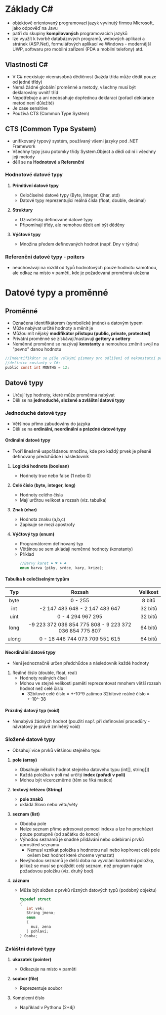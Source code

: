 # Základy C#
* objektově orientovaný programovací jazyk vyvinutý firmou Microsoft, jako odpověď na Javu
* patří do skupiny **kompilovaných** programovacích jazyků
* lze využít k tvorbě databázových programů, webových aplikací a stránek (ASP.Net), formulářových aplikací ve Windows - modernější UWP, softwaru pro mobilní zařízení (PDA a mobilní telefony) atd.

## Vlastnosti C#
* V C# neexistuje vícenásobná dědičnost (každá třída může dědit pouze od jedné třídy)
* Nemá žádné globální proměnné a metody, všechny musí být deklarovány uvnitř tříd
* Nepotřebuje a ani neobsahuje dopřednou deklaraci (pořadí deklarace metod není důležité)
* Je case sensitive 
* Používá CTS (Common Type System)

## CTS (Common Type System)
* unifikovaný typový systém, používaný všemi jazyky pod .NET Framework
* Všechny typy jsou potomky třídy System.Object a dědí od ní i všechny její metody
* dělí se na **Hodnotové** a **Referenční**

### Hodnotové datové typy

1. **Primitivní datové typy**
   - Celočíselné datové typy (Byte, Integer, Char, atd) 
   - Datové typy reprezentující reálná čísla (float, double, decimal)

1. **Struktury**
   - Uživatelsky definované datové typy
   - Připomínají třídy, ale nemohou dědit ani být děděny

1. **Výčtové typy**
   - Množina předem definovaných hodnot (např. Dny v týdnu)

### Referenční datové typy - poiters
* neuchovávají na rozdíl od typů hodnotových pouze hodnotu samotnou, ale odkaz na místo v paměti, kde je požadovaná proměnná uložena 

# Datové typy a proměnné

## Proměnné
* Označena identifikátorem (symbolické jméno) a datovým typem
* Může nabývat určité hodnoty a měnit je
* Můžou mít nějaký **modifikátor přístupu (public, private, protected)**
* Privátní proměnné se získávají/nastavují **gettery a settery**
* Neměnné proměnné se nazývají **konstanty** a nemouhou změnit svojí na "pevno" danou hodnotu
 ```C 
//Indentifikátor se píše velkými písmeny pro odlišení od nekonstatní proměnné (takže pouze pro lepší čitenlost programu)
//definice costanty v C#:
public const int MONTHS = 12; 
```

## Datové typy
* Určují typ hodnoty, které může proměnná nabývat
* Dělí se na **jednoduché, složené a zvláštní datové typy**

### Jednoduché datové typy
* Většinou přímo zabudovány do jazyka
* Dělí se na **ordinální, neordinální a prázdné datové typy**

#### Ordinální datové typy
* Tvoří lineárně uspořádanou množinu, kde pro každý prvek je přesně definovaný předchůdce i následovník

1. **Logická hodnota (boolean)**
   - Hodnoty true nebo false (1 nebo 0)

2. **Celé číslo (byte, integer, long)**
   - Hodnoty celého čísla
   - Mají určitou velikost a rozsah (viz. tabulka)

3. **Znak (char)**
   - Hodnota znaku (a,b,c)
   - Zapisuje se mezi apostrofy

4. **Výčtový typ (enum)**
   - Programátorem definovaný typ
   - Většinou se sem ukládají neměnné hodnoty (konstanty)
   - Příklad
     ```java
     //Barvy karet ♠ ♥ ♦ ♣
     enum barva {piky, srdce, kary, krize};
     ```

#### Tabulka k celočíselným typům
| Typ   | Rozsah                                                 | Velikost |
| :---: | :----------------------------------------------------: | :------: |
| byte  | 0 - 255                                                |  8 bitů  |
| int   | -2 147 483 648 - 2 147 483 647                         | 32 bitů  |
| uint  | 0 - 4 294 967 295                                      | 32 bitů  |
| long  | -9 223 372 036 854 775 808 - 9 223 372 036 854 775 807 | 64 bitů  |
| ulong | 0 - 18 446 744 073 709 551 615                         | 64 bitů  |

#### Neordinální datové typy
* Není jednoznačně určen předchůdce a následovník každé hodnoty

1. Reálné číslo (double, float, real)
   - Hodnoty reálných čísel
   - Mohou ve stejné velikosti paměti reprezentovat mnohem větší rozsah hodnot než celé číslo
     - 32bitové celé číslo = +-10^9 zatímco 32bitové reálné číslo = +-10^-38

#### Prázdný datový typ (void)
* Nenabývá žádných hodnot (použití např. při definování procedůry - návratový je právě zmíněný void)

### Složené datové typy
* Obsahují více prvků většinou stejného typu

1. **pole (array)**
   - Obsahuje několik hodnot stejného datového typu (int[], string[])
   - Každá položka v poli má určitý **index (pořadí v poli)**
   - Mohou být vícerozměrné (těm se říká matice)

1. **textový řetězec (String)**
   - **pole znaků**
   - ukládá Slovo nebo větu/věty

1. **seznam (list)**
   * Obdoba pole
   * Nelze seznam přímo adresovat pomocí indexu a lze ho procházet pouze postupně (od začátku do konce)
   * Výhodou seznamů je snadné přidávání nebo odebíraní prvků uprostřed seznamu
      * Nemusí vznikat položka s hodnotou null nebo kopírovat celé pole ovšem bez hodnot které chceme vymazat)
   * Nevýhodou seznamů je delší doba na vyvolání konktrétní položky, jelikož se musí se projíždět celý seznam, než program najde požadovou položku (viz. druhý bod)

1. **záznam**
   - Může být složen z prvků různých datových typů (podobný objektu)
     ```C
     typedef struct 
     {
        int vek;
        String jmeno;
        enum 
        { 
          muz, zena 
        } pohlavi;
     } Osoba;
     ```

### Zvláštní datové typy
1. **ukazatek (pointer)**
   - Odkazuje na místo v paměti

1. **soubor (file)**
   - Reprezentuje soubor

1. Komplexní číslo
   - Například v Pythonu (2+4j)

